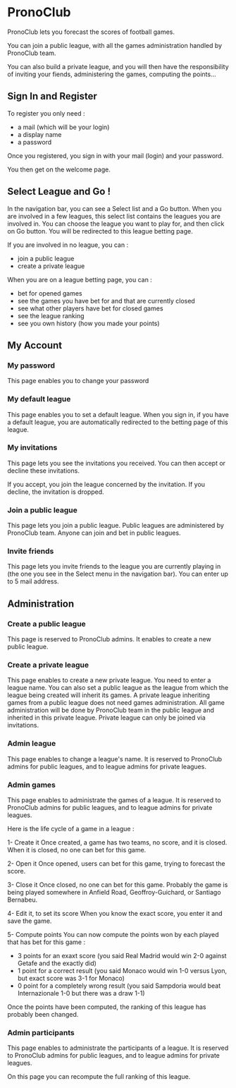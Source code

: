 # PronoClub

PronoClub lets you forecast the scores of football games.

You can join a public league, with all the games administration handled by PronoClub team.

You can also build a private league, and you will then have the responsibility of inviting your fiends, administering the games, computing the points...

## Sign In and Register

To register you only need :
- a mail (which will be your login)
- a display name
- a password

Once you registered, you sign in with your mail (login) and your password.

You then get on the welcome page.

## Select League and Go !

In the navigation bar, you can see a Select list and a Go button.
When you are involved in a few leagues, this select list contains the leagues you are involved in.
You can choose the league you want to play for, and then click on Go button.
You will be redirected to this league betting page.

If you are involved in no league, you can :
- join a public league
- create a private league 

When you are on a league betting page, you can :
- bet for opened games
- see the games you have bet for and that are currently closed
- see what other players have bet for closed games
- see the league ranking
- see you own history (how you made your points)

## My Account

### My password

This page enables you to change your password

### My default league

This page enables you to set a default league.
When you sign in, if you have a default league, you are automatically redirected to the betting page of this league.

### My invitations

This page lets you see the invitations you received.
You can then accept or decline these invitations.

If you accept, you join the league concerned by the invitation.
If you decline, the invitation is dropped.

### Join a public league

This page lets you join a public league.
Public leagues are administered by PronoClub team.
Anyone can join and bet in public leagues.

### Invite friends

This page lets you invite friends to the league you are currently playing in (the one you see in the Select menu in the navigation bar).
You can enter up to 5 mail address.

## Administration

### Create a public league

This page is reserved to PronoClub admins.
It enables to create a new public league.

### Create a private league

This page enables to create a new private league.
You need to enter a league name.
You can also set a public league as the league from which the league being created will inherit its games.
A private league inheriting games from a public league does not need games administration.
All game administration will be done by PronoClub team in the public league and inherited in this private league.
Private league can only be joined via invitations.

### Admin league

This page enables to change a league's name.
It is reserved to PronoClub admins for public leagues, and to league admins for private leagues.

### Admin games

This page enables to administrate the games of a league.
It is reserved to PronoClub admins for public leagues, and to league admins for private leagues.

Here is the life cycle of a game in a league :

1- Create it
Once created, a game has two teams, no score, and it is closed.
When it is closed, no one can bet for this game.

2- Open it
Once opened, users can bet for this game, trying to forecast the score.

3- Close it
Once closed, no one can bet for this game.
Probably the game is being played somewhere in Anfield Road, Geoffroy-Guichard, or Santiago Bernabeu.

4- Edit it, to set its score
When you know the exact score, you enter it and save the game.

5- Compute points
You can now compute the points won by each played that has bet for this game :
- 3 points for an exaxt score (you said Real Madrid would win 2-0 against Getafe and the exactly did)
- 1 point for a correct result (you said Monaco would win 1-0 versus Lyon, but exact score was 3-1 for Monaco)
- 0 point for a completely wrong result (you said Sampdoria would beat Internazionale 1-0 but there was a draw 1-1)

Once the points have been computed, the ranking of this league has probably been changed. 

### Admin participants

This page enables to administrate the participants of a league.
It is reserved to PronoClub admins for public leagues, and to league admins for private leagues.

On this page you can recompute the full ranking of this league.